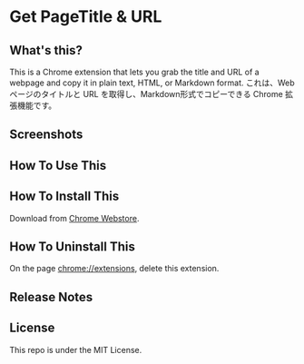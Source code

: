# Get PageTitle & URL

## What's this?
This is a Chrome extension that lets you grab the title and URL of a webpage and copy it in plain text, HTML, or Markdown format.
これは、Webページのタイトルと URL を取得し、Markdown形式でコピーできる Chrome 拡張機能です。

## Screenshots

## How To Use This


## How To Install This

Download from [Chrome Webstore]().

## How To Uninstall This

On the page <chrome://extensions>, delete this extension.

## Release Notes

## License

This repo is under the MIT License.

